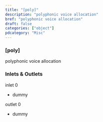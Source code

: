 ```yaml
---
title: "[poly]"
description: "polyphonic voice allocation"
bref: "polyphonic voice allocation"
draft: false
categories: ["object"]
pdcategory: "Misc"
---
```


### [poly]

polyphonic voice allocation

### Inlets & Outlets

inlet 0

 - dummy

outlet 0

 - dummy
 
